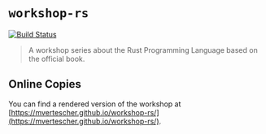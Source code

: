 # `workshop-rs`

[![Build Status](https://travis-ci.com/mvertescher/workshop-rs.svg?branch=master)](https://travis-ci.com/mvertescher/workshop-rs)

> A workshop series about the Rust Programming Language based on the official book.

## Online Copies

You can find a rendered version of the workshop at
[https://mvertescher.github.io/workshop-rs/](https://mvertescher.github.io/workshop-rs/).
